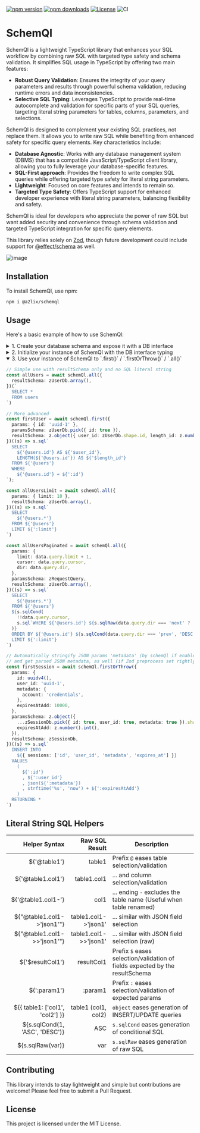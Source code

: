 [![npm version](https://img.shields.io/npm/v/@a2lix/schemql.svg)](https://www.npmjs.com/package/@a2lix/schemql)
[![npm downloads](https://img.shields.io/npm/dt/@a2lix/schemql.svg)](https://www.npmjs.com/package/@a2lix/schemql)
[![License](https://img.shields.io/badge/license-MIT-blue.svg)](LICENSE)
![CI](https://github.com/a2lix/schemql/actions/workflows/ci.yml/badge.svg)

# SchemQl

SchemQl is a lightweight TypeScript library that enhances your SQL workflow by combining raw SQL with targeted type safety and schema validation. It simplifies SQL usage in TypeScript by offering two main features:

- **Robust Query Validation**: Ensures the integrity of your query parameters and results through powerful schema validation, reducing runtime errors and data inconsistencies.
- **Selective SQL Typing**: Leverages TypeScript to provide real-time autocomplete and validation for specific parts of your SQL queries, targeting literal string parameters for tables, columns, parameters, and selections.

SchemQl is designed to complement your existing SQL practices, not replace them. It allows you to write raw SQL while benefiting from enhanced safety for specific query elements. Key characteristics include:

- **Database Agnostic**: Works with any database management system (DBMS) that has a compatible JavaScript/TypeScript client library, allowing you to fully leverage your database-specific features.
- **SQL-First approach**: Provides the freedom to write complex SQL queries while offering targeted type safety for literal string parameters.
- **Lightweight**: Focused on core features and intends to remain so.
- **Targeted Type Safety**: Offers TypeScript support for enhanced developer experience with literal string parameters, balancing flexibility and safety.

SchemQl is ideal for developers who appreciate the power of raw SQL but want added security and convenience through schema validation and targeted TypeScript integration for specific query elements.

This library relies solely on [Zod](https://github.com/colinhacks/zod), though future development could include support for [@effect/schema](https://effect.website/docs/guides/schema/getting-started) as well.


![image](https://github.com/user-attachments/assets/02d38804-0a3c-402d-a7c0-01225c56654b)



## Installation

To install SchemQl, use npm:

```bash
npm i @a2lix/schemql
```

## Usage

Here's a basic example of how to use SchemQl:

<details>
<summary>1. Create your database schema and expose it with a DB interface</summary>

```typescript
// Advice: use your favorite AI to generate your Zod schema from your SQL

import { parseJsonPreprocessor } from '@a2lix/schemql'
import { z } from 'zod'

export const zUserDb = z.object({
  id: z.string(),
  email: z.string(),
  metadata: z.preprocess(
    parseJsonPreprocessor,   // Optionally let Zod handle JSON parsing if you use JSON data
    z.object({
      role: z.enum(['user', 'admin']).default('user'),
    })
  ),
  created_at: z.number().int(),
  disabled_at: z.number().int().nullable(),
})

type UserDb = z.infer<typeof zUserDb>

// ...

export interface DB {
  users: UserDb
  // ...other mappings
}
```
</details>

<details>
<summary>2. Initialize your instance of SchemQl with the DB interface typing</summary>

```typescript
// Example with better-sqlite3, but you use your favorite
import { SchemQl } from '@a2lix/schemql'
import SQLite from 'better-sqlite3'
import type { DB } from '@/schema'

const db = new SQLite('sqlite.db')

const schemQl = new SchemQl<DB>({
  queryFns: {    // Optional at this level, but eases usage
    first: (sql, params) => {
      const stmt = db.prepare(sql)
      return stmt.get(params)
    },
    firstOrThrow: (sql, params) => {
      const stmt = db.prepare(sql)
      const first = stmt.get(params)
      if (first === undefined) {
        throw new Error('No result found')
      }
      return first
    },
    all: (sql, params) => {
      const stmt = db.prepare(sql)
      return params ? stmt.all(params) : stmt.all()
    }
  },
  shouldStringifyObjectParams: true,    // Optional. If you use JSON data, SchemQl can handle parameter stringification automatically
})
```
</details>

<details open>
<summary>3. Use your instance of SchemQl to `.first()` / `.firstOrThrow()` / `.all()`</summary>

```typescript
// Simple use with resultSchema only and no SQL literal string
const allUsers = await schemQl.all({
  resultSchema: zUserDb.array(),
})(`
  SELECT *
  FROM users
`)

// More advanced
const firstUser = await schemQl.first({
  params: { id: 'uuid-1' },
  paramsSchema: zUserDb.pick({ id: true }),
  resultSchema: z.object({ user_id: zUserDb.shape.id, length_id: z.number() }),
})((s) => s.sql`
  SELECT
    ${'@users.id'} AS ${'$user_id'},
    LENGTH(${'@users.id'}) AS ${'$length_id'}
  FROM ${'@users'}
  WHERE
    ${'@users.id'} = ${':id'}
`);

const allUsersLimit = await schemQl.all({
  params: { limit: 10 },
  resultSchema: zUserDb.array(),
})((s) => s.sql`
  SELECT
    ${'@users.*'}
  FROM ${'@users'}
  LIMIT ${':limit'}
`)

const allUsersPaginated = await schemQl.all({
  params: {
    limit: data.query.limit + 1,
    cursor: data.query.cursor,
    dir: data.query.dir,
  },
  paramsSchema: zRequestQuery,
  resultSchema: zUserDb.array(),
})((s) => s.sql`
  SELECT
    ${'@users.*'}
  FROM ${'@users'}
  ${s.sqlCond(
    !!data.query.cursor,
    s.sql`WHERE ${'@users.id'} ${s.sqlRaw(data.query.dir === 'next' ? '>' : '<')} ${':cursor'}`
  )}
  ORDER BY ${'@users.id'} ${s.sqlCond(data.query.dir === 'prev', 'DESC', 'ASC')}
  LIMIT ${':limit'}
`)

// Automatically stringify JSON params 'metadata' (by schemQl if enabled)
// and get parsed JSON metadata, as well (if Zod preprocess set rightly)
const firstSession = await schemQl.firstOrThrow({
  params: {
    id: uuidv4(),
    user_id: 'uuid-1',
    metadata: {
      account: 'credentials',
    },
    expiresAtAdd: 10000,
  },
  paramsSchema: z.object({
    ...zSessionDb.pick({ id: true, user_id: true, metadata: true }).shape,
    expiresAtAdd: z.number().int(),
  }),
  resultSchema: zSessionDb,
})((s) => s.sql`
  INSERT INTO
    ${{ sessions: ['id', 'user_id', 'metadata', 'expires_at'] }}
  VALUES
    (
      ${':id'}
      , ${':user_id'}
      , json(${':metadata'})
      , strftime('%s', 'now') + ${':expiresAtAdd'}
    )
  RETURNING *
`)
```
</details>

## Literal String SQL Helpers

| Helper Syntax                   | Raw SQL Result         | Description                                      |
|--------------------------------:|-----------------------:|--------------------------------------------------|
| ${'@table1'}                    | table1                 | Prefix `@` eases table selection/validation |
| ${'@table1.col1'}               | table1.col1            | ... and column selection/validation |
| ${'@table1.col1-'}              | col1                   | ... ending `-` excludes the table name (Useful when table renamed) |
| ${"@table1.col1->'json1'"}      | table1.col1->'json1'   | ... similar with JSON field selection |
| ${"@table1.col1->>'json1'"}     | table1.col1->>'json1'  | ... similar with JSON field selection (raw) |
| ${'$resultCol1'}                | resultCol1             | Prefix `$` eases selection/validation of fields expected by the resultSchema |
| ${':param1'}                    | :param1                | Prefix `:` eases selection/validation of expected params |
| ${{ table1: ['col1', 'col2'] }} | table1 (col1, col2)    | `object` eases generation of INSERT/UPDATE queries |
| ${s.sqlCond(1, 'ASC', 'DESC')}  | ASC                    | `s.sqlCond` eases generation of conditional SQL |
| ${s.sqlRaw(var)}                | var                    | `s.sqlRaw` eases generation of raw SQL |

## Contributing

This library intends to stay lightweight and simple but contributions are welcome!
Please feel free to submit a Pull Request.

## License

This project is licensed under the MIT License.
